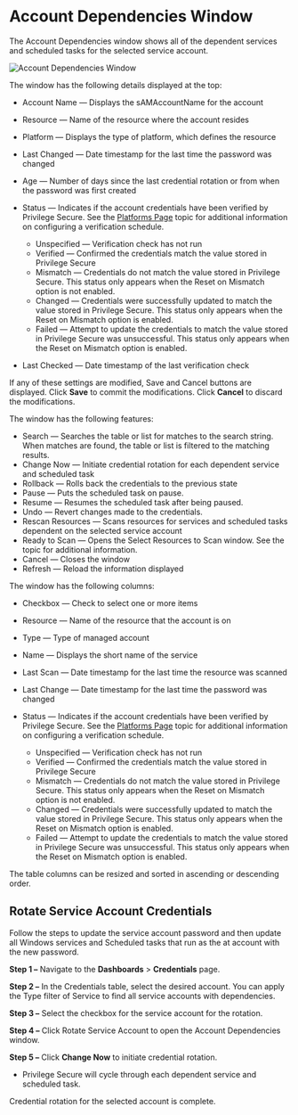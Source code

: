 # Account Dependencies Window

The Account Dependencies window shows all of the dependent services and scheduled tasks for the
selected service account.

![Account Dependencies Window](/img/versioned_docs/privilegesecure_4.1/privilegesecure/accessmanagement/admin/policy/window/credentials/accountdependencies.webp)

The window has the following details displayed at the top:

- Account Name — Displays the sAMAccountName for the account
- Resource — Name of the resource where the account resides
- Platform — Displays the type of platform, which defines the resource
- Last Changed — Date timestamp for the last time the password was changed
- Age — Number of days since the last credential rotation or from when the password was first
  created
- Status — Indicates if the account credentials have been verified by Privilege Secure. See the
  [Platforms Page](/docs/privilegesecure/4.1/privilegesecure/accessmanagement/admin/policy/page/platforms/overview.md)
  topic for additional information on configuring a verification schedule.

  - Unspecified — Verification check has not run
  - Verified — Confirmed the credentials match the value stored in Privilege Secure
  - Mismatch — Credentials do not match the value stored in Privilege Secure. This status only
    appears when the Reset on Mismatch option is not enabled.
  - Changed — Credentials were successfully updated to match the value stored in Privilege Secure.
    This status only appears when the Reset on Mismatch option is enabled.
  - Failed — Attempt to update the credentials to match the value stored in Privilege Secure was
    unsuccessful. This status only appears when the Reset on Mismatch option is enabled.

- Last Checked — Date timestamp of the last verification check

If any of these settings are modified, Save and Cancel buttons are displayed. Click **Save** to
commit the modifications. Click **Cancel** to discard the modifications.

The window has the following features:

- Search — Searches the table or list for matches to the search string. When matches are found, the
  table or list is filtered to the matching results.
- Change Now — Initiate credential rotation for each dependent service and scheduled task
- Rollback — Rolls back the credentials to the previous state
- Pause — Puts the scheduled task on pause.
- Resume — Resumes the scheduled task after being paused.
- Undo — Revert changes made to the credentials.
- Rescan Resources — Scans resources for services and scheduled tasks dependent on the selected
  service account
- Ready to Scan — Opens the Select Resources to Scan window. See the topic for additional
  information.
- Cancel — Closes the window
- Refresh — Reload the information displayed

The window has the following columns:

- Checkbox — Check to select one or more items
- Resource — Name of the resource that the account is on
- Type — Type of managed account
- Name — Displays the short name of the service
- Last Scan — Date timestamp for the last time the resource was scanned
- Last Change — Date timestamp for the last time the password was changed
- Status — Indicates if the account credentials have been verified by Privilege Secure. See the
  [Platforms Page](/docs/privilegesecure/4.1/privilegesecure/accessmanagement/admin/policy/page/platforms/overview.md)
  topic for additional information on configuring a verification schedule.

  - Unspecified — Verification check has not run
  - Verified — Confirmed the credentials match the value stored in Privilege Secure
  - Mismatch — Credentials do not match the value stored in Privilege Secure. This status only
    appears when the Reset on Mismatch option is not enabled.
  - Changed — Credentials were successfully updated to match the value stored in Privilege Secure.
    This status only appears when the Reset on Mismatch option is enabled.
  - Failed — Attempt to update the credentials to match the value stored in Privilege Secure was
    unsuccessful. This status only appears when the Reset on Mismatch option is enabled.

The table columns can be resized and sorted in ascending or descending order.

## Rotate Service Account Credentials

Follow the steps to update the service account password and then update all Windows services and
Scheduled tasks that run as the at account with the new password.

**Step 1 –** Navigate to the **Dashboards** > **Credentials** page.

**Step 2 –** In the Credentials table, select the desired account. You can apply the Type filter of
Service to find all service accounts with dependencies.

**Step 3 –** Select the checkbox for the service account for the rotation.

**Step 4 –** Click Rotate Service Account to open the Account Dependencies window.

**Step 5 –** Click **Change Now** to initiate credential rotation.

- Privilege Secure will cycle through each dependent service and scheduled task.

Credential rotation for the selected account is complete.
